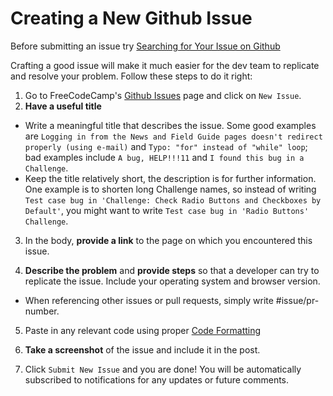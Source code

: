 # Creating a New Github Issue

Before submitting an issue try [Searching for Your Issue on Github](Search-Existing-Issue)

Crafting a good issue will make it much easier for the dev team to replicate and resolve your problem. Follow these steps to do it right:

1. Go to FreeCodeCamp's [Github Issues](https://github.com/FreeCodeCamp/FreeCodeCamp/issues) page and click on `New Issue`.
2. **Have a useful title**

  - Write a meaningful title that describes the issue. Some good examples are `Logging in from the News and Field Guide pages doesn't redirect properly (using e-mail)` and `Typo: "for" instead of "while" loop`; bad examples include `A bug, HELP!!!11` and `I found this bug in a Challenge`.
  - Keep the title relatively short, the description is for further information. One example is to shorten long Challenge names, so instead of writing `Test case bug in 'Challenge: Check Radio Buttons and Checkboxes by Default'`, you might want to write `Test case bug in 'Radio Buttons' Challenge`.

3. In the body, **provide a link** to the page on which you encountered this issue.

4. **Describe the problem** and **provide steps** so that a developer can try to replicate the issue. Include your operating system and browser version.

  - When referencing other issues or pull requests, simply write #issue/pr-number.

5. Paste in any relevant code using proper [Code Formatting](Code-Formatting)

6. **Take a screenshot** of the issue and include it in the post.
7. Click `Submit New Issue` and you are done! You will be automatically subscribed to notifications for any updates or future comments.
